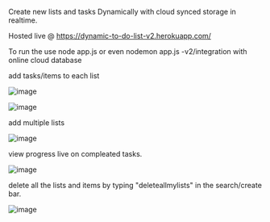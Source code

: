 Create new lists and tasks Dynamically with cloud synced storage in realtime.


Hosted live @  https://dynamic-to-do-list-v2.herokuapp.com/

To run the use node app.js or even nodemon app.js
-v2/integration with online cloud database 

add tasks/items to each list


 ![image](https://user-images.githubusercontent.com/83254980/150750590-71d5f87a-0c11-4b7f-b970-cea6ff9c1e7b.png)

![image](https://user-images.githubusercontent.com/83254980/156515762-a214a421-5528-49a9-b1bf-9c0f5d59c540.png)



add multiple lists


![image](https://user-images.githubusercontent.com/83254980/156515852-fc4bd53a-29de-41a3-9ab4-d2fce79712a5.png)



view progress live on compleated tasks.


![image](https://user-images.githubusercontent.com/83254980/156516127-72decde9-ffe7-410d-85b1-ba66c2e17613.png)



delete all the lists and items by typing "deleteallmylists" in the search/create bar.


![image](https://user-images.githubusercontent.com/83254980/156516319-2baabc80-6f68-4db5-a58a-cc12e018b8df.png)
